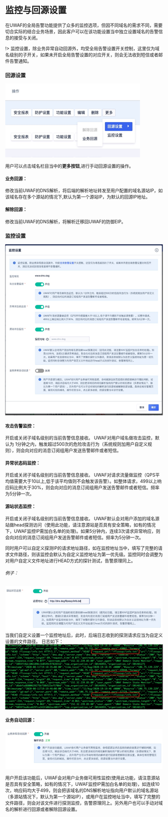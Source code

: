 #  监控与回源设置
在UWAF的全局告警功能提供了众多的监控选项，但因不同域名的需求不同，需要切合实际的结合业务场景，因此客户可以在该功能设置当中独立设置域名的告警信息的接受与关闭。

!> 监控设置，除业务异常自动回源外，均受全局告警设置开关控制，这里仅为域名级别的子开关，如果未开启全局告警设置的对应开关，则会无法收到短信或者邮件告警通知。

### 回源设置
![](/images/15979099945592.jpg)

用户可以点击域名栏目当中的**更多按钮**,进行手动回源设置的操作。

#### 业务回源：
修改当前UWAF的DNS解析，将后端的解析地址转发至用户配置的域名源站IP，如该域名存在多个源站的情况下,默认为第一个源站IP，为默认的回源IP地址。

#### 解除回源：
修改当前UWAF的DNS解析，将解析迁移回UWAF的防御EIP。

### 监控设置
![](/images/15971442578142.jpg)

#### 攻击告警监控：
开启或关闭子域名级别的当前告警信息接收。
UWAF对用户域名做攻击监控，默认为 1分钟之内，触发超过500次的危险攻击行为（系统规则加用户自定义规则），则会向对应的消息订阅组用户发送告警邮件或者短信。

#### 异常状态码监控：
开启或关闭子域名级别的当前告警信息接收。
UWAF对请求流量做监控（QPS平均值需要大于10以上,低于该平均值则不会触发该告警）。如整体请求，499以上响应码比例大于30%，则会向对应的消息订阅组用户发送告警邮件或者短信。频率为5分钟一次。

#### 源站状态监控：
开启或关闭子域名级别的当前告警信息接收。
UWAF默认会对用户添加的域名源站做head探测访问（使用此功能，请注意源站是否具有安全策略，如有的情况下，UWAF监控IP需加白名单的处理)。如果5分钟内，连续3次请求异常响应，则会向对应的消息订阅组用户发送告警邮件或者短信。频率为5分钟一次。

同时用户可以自定义探测IP的请求地址路径，如在监控地址当中，填写了完整的请求文件路径，则该监控会默认为自定义监控地址为第一优先级。监控同时会调整为对用户自定义文件地址进行HEAD方式的探针测试，告警原理同上。

###### 例子：
![](/images/15971445098620.jpg)
当我们自定义设置一个监控地址后，此时，后端日志收到的探测请求应当为自定义设置的文件路径。
日志如下：
![](/images/15971448502324.jpg)

#### 业务自动回源：
![](/images/15979103402565.jpg)

用户开启该功能后，UWAF会对用户业务做可用性监控(使用此功能，请注意源站是否具有安全策略，如有的情况下，UWAF监控IP需加白名单的处理)，如连续10次，响应码均大于499，则会把该域名的DNS解析地址指向用户默认的域名源站（多源站情况下，默认为第一个源站IP），或用户在监控地址当中，填写了完整的文件路径，则会对该文件进行探测监控，告警原理同上。另外用户也可以手动对域名的解析进行回源或者解除回源设置。
